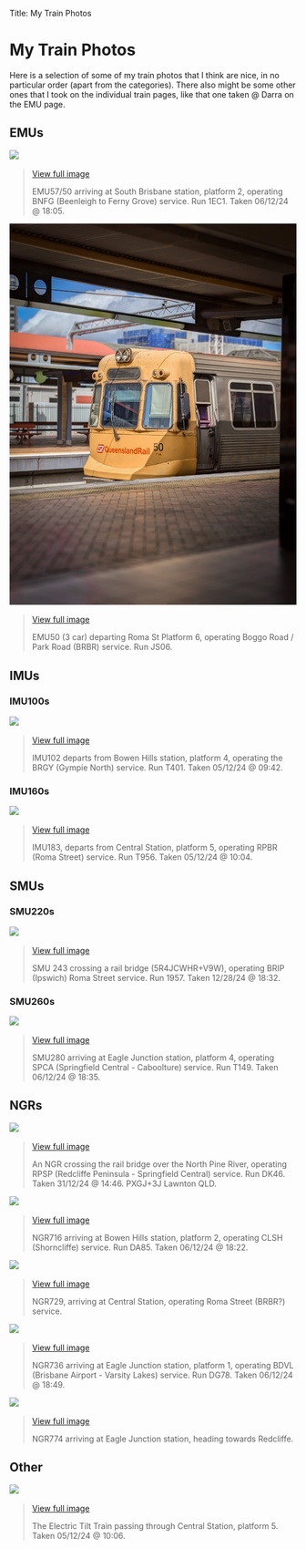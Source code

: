 Title: My Train Photos

# My Train Photos

Here is a selection of some of my train photos that I think are nice, in no particular order (apart from the categories). There also might be some other ones that I took on the individual train pages, like that one taken @ Darra on the EMU page.

## EMUs

![](../media/MyGallery/EMU57_SouthBrisbane_BNFG-FERNY-GROVE_1EC1_ORIGINAL-1.png)

> [View full image](../media/MyGallery/EMU57_SouthBrisbane_BNFG-FERNY-GROVE_1EC1_ORIGINAL-1.png)
>
> EMU57/50 arriving at South Brisbane station, platform 2, operating BNFG (Beenleigh to Ferny Grove) service. Run 1EC1. Taken 06/12/24 @ 18:05.

![](../media/MyGallery/EMU50_RomaStreet_BRBR-PARKROAD-JS06.jpg)

> [View full image](../media/MyGallery/EMU50_RomaStreet_BRBR-PARKROAD-JS06.jpg)
>
> EMU50 (3 car) departing Roma St Platform 6, operating Boggo Road / Park Road (BRBR) service. Run JS06.

## IMUs

### IMU100s

![](../media/MyGallery/IMU102_BowenHills_BRGY-GYMPIE-NORTH-T401.png)

> [View full image](../media/MyGallery/IMU102_BowenHills_BRGY-GYMPIE-NORTH-T401.png)
>
> IMU102 departs from Bowen Hills station, platform 4, operating the BRGY (Gympie North) service. Run T401. Taken 05/12/24 @ 09:42.

### IMU160s

![](../media/MyGallery/IMU183_Central_RPBR-ROMA-STREET_T956.png)

> [View full image](../media/MyGallery/IMU183_Central_RPBR-ROMA-STREET_T956.png)
>
> IMU183, departs from Central Station, platform 5, operating RPBR (Roma Street) service. Run T956. Taken 05/12/24 @ 10:04.

## SMUs

### SMU220s

![](../media/MyGallery/SMU243_InTransit_5R4JCWHR+V9W_BRIP-IPSWICH_1550.png)

> [View full image](../media/MyGallery/SMU243_InTransit_5R4JCWHR+V9W_BRIP-IPSWICH_1550.png)
>
> SMU 243 crossing a rail bridge (5R4JCWHR+V9W), operating BRIP (Ipswich) Roma Street service. Run 1957. Taken 12/28/24 @ 18:32.

### SMU260s

![](../media/MyGallery/SMU280_EagleJunction_IPCA-CABOOLTURE.png)

> [View full image](../media/MyGallery/SMU280_EagleJunction_IPCA-CABOOLTURE.png)
>
> SMU280 arriving at Eagle Junction station, platform 4, operating SPCA (Springfield Central - Caboolture) service. Run T149. Taken 06/12/24 @ 18:35.

## NGRs

![](../media/MyGallery/NGR_InTransit_PXGJ+3J_Lawnton_QLD_RPSP_SpringfieldCentral_DK46.png)

> [View full image](../media/MyGallery/NGR_InTransit_PXGJ+3J_Lawnton_QLD_RPSP_SpringfieldCentral_DK46.png)
>
> An NGR crossing the rail bridge over the North Pine River, operating RPSP (Redcliffe Peninsula - Springfield Central) service. Run DK46. Taken 31/12/24 @ 14:46. PXGJ+3J Lawnton QLD.

![](../media/MyGallery/NGR716_EagleJunction_CLSH-SHORNCLIFFE_DA85.png)

> [View full image](../media/MyGallery/NGR716_EagleJunction_CLSH-SHORNCLIFFE_DA85.png)
>
> NGR716 arriving at Bowen Hills station, platform 2, operating CLSH (Shorncliffe) service. Run DA85. Taken 06/12/24 @ 18:22.

![](../media/MyGallery/NGR729_RomaStreet-CENTRAL.png)

> [View full image](../media/MyGallery/NGR729_RomaStreet-CENTRAL.png)
>
> NGR729, arriving at Central Station, operating Roma Street (BRBR?) service.

![](../media/MyGallery/NGR736_EagleJunction_BDVL-GOLD-COAST_DG78.png)

> [View full image](../media/MyGallery/NGR736_EagleJunction_BDVL-GOLD-COAST_DG78.png)
>
> NGR736 arriving at Eagle Junction station, platform 1, operating BDVL (Brisbane Airport - Varsity Lakes) service. Run DG78. Taken 06/12/24 @ 18:49.

![](../media/MyGallery/NGR774_EagleJucnction-REDCLIFFE.png)

> [View full image](../media/MyGallery/NGR774_EagleJucnction-REDCLIFFE.png)
>
> NGR774 arriving at Eagle Junction station, heading towards Redcliffe.

## Other

![](../media/MyGallery/Electric%20Tilt%20Train%20at%20Fortitude%20Valley-Enhanced-NR.png)

> [View full image](../media/MyGallery/Electric%20Tilt%20Train%20at%20Central-Enhanced-NR.png)
>
> The Electric Tilt Train passing through Central Station, platform 5. Taken 05/12/24 @ 10:06.
